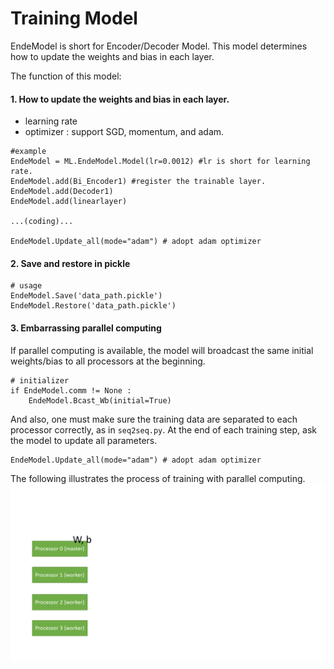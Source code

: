 # Training Model
EndeModel is short for Encoder/Decoder Model.
This model determines how to update the weights and bias in each layer.

The function of this model:

#### 1. How to update the weights and bias in each layer.
* learning rate
* optimizer : support SGD, momentum, and adam.
```
#example
EndeModel = ML.EndeModel.Model(lr=0.0012) #lr is short for learning rate.
EndeModel.add(Bi_Encoder1) #register the trainable layer.
EndeModel.add(Decoder1)
EndeModel.add(linearlayer)

...(coding)...

EndeModel.Update_all(mode="adam") # adopt adam optimizer
```

#### 2. Save and restore in pickle
```
# usage
EndeModel.Save('data_path.pickle')
EndeModel.Restore('data_path.pickle')
```

#### 3. Embarrassing parallel computing

If parallel computing is available, the model will broadcast the same initial weights/bias to all processors at the beginning.
```
# initializer
if EndeModel.comm != None :
    EndeModel.Bcast_Wb(initial=True)
```
And also, one must make sure the training data are separated to each processor correctly, as  in ```seq2seq.py```.
At the end of each training step, ask the model to update all parameters.

```
EndeModel.Update_all(mode="adam") # adopt adam optimizer
```

The following illustrates the process of training with parallel computing.
<img src="parallel_comput.gif" width="800">


